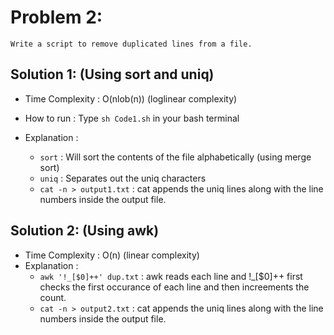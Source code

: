# Problem 2:
`Write a script to remove duplicated lines from a file.`

## Solution 1: (Using sort and uniq)
* Time Complexity : O(nlob(n)) (loglinear complexity)

* How to run : Type `sh Code1.sh` in your bash terminal

* Explanation :
    * `sort` : Will sort the contents of the file alphabetically (using merge sort)
    * `uniq` : Separates out the uniq characters
    * `cat -n > output1.txt` : cat appends the uniq lines along with the line numbers inside the output file.

## Solution 2: (Using awk)
* Time Complexity : O(n) (linear complexity)
* Explanation :
    * `awk '!_[$0]++' dup.txt` : awk reads each line and !_[$0]++ first checks the first occurance of each line and then increements the count. 
    * `cat -n > output2.txt` : cat appends the uniq lines along with the line numbers inside the output file.

